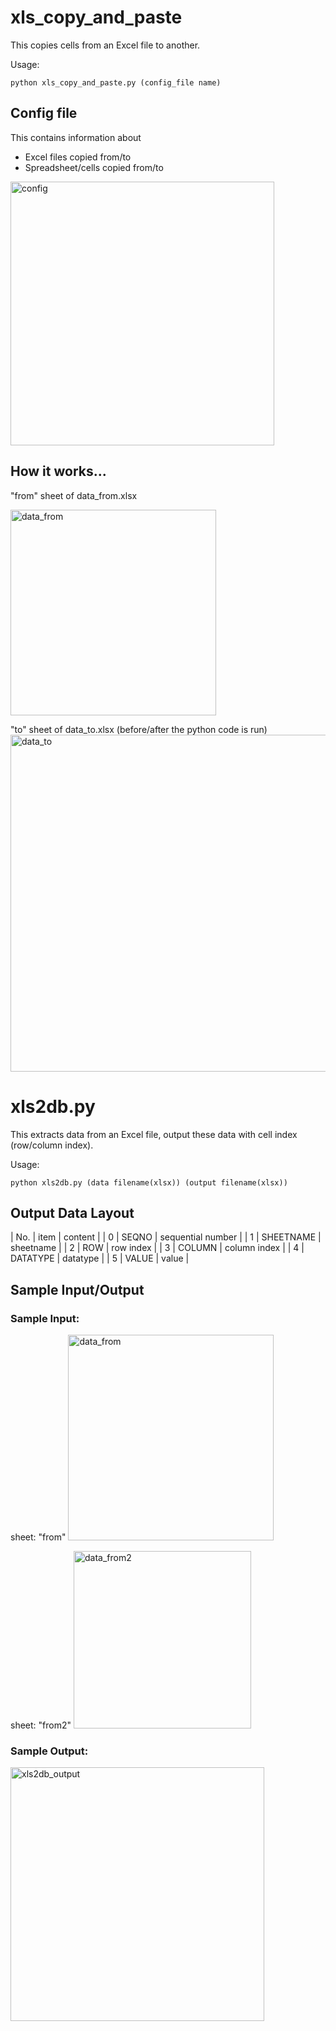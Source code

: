 # xls_copy_and_paste
This copies cells from an Excel file to another.

Usage:
```
python xls_copy_and_paste.py (config_file name)
```

## Config file
This contains information about
- Excel files copied from/to
- Spreadsheet/cells copied from/to

<img width="422" alt="config" src="https://user-images.githubusercontent.com/87534698/232361877-fb15aba1-570c-4c83-a2a4-87d943f388b5.png">

## How it works...
"from" sheet of data_from.xlsx

<img width="329" alt="data_from" src="https://user-images.githubusercontent.com/87534698/232361961-ed3ea744-1d89-4f2c-a87c-cba1febe40e6.png">

"to" sheet of data_to.xlsx (before/after the python code is run)
<img width="539" alt="data_to" src="https://user-images.githubusercontent.com/87534698/232361982-7ed81d09-571c-4ff3-af18-57bf76efa99d.png">

# xls2db.py
This extracts data from an Excel file, output these data with cell index (row/column index).

Usage:
```
python xls2db.py (data filename(xlsx)) (output filename(xlsx))
```

## Output Data Layout
 | No. | item | content |
 | 0 | SEQNO | sequential number |
 | 1 | SHEETNAME | sheetname |
 | 2 | ROW | row index |
 | 3 | COLUMN | column index |
 | 4 | DATATYPE | datatype |
 | 5 | VALUE | value |
 
## Sample Input/Output

### Sample Input: 

sheet: "from"
<img width="329" alt="data_from" src="https://user-images.githubusercontent.com/87534698/232361961-ed3ea744-1d89-4f2c-a87c-cba1febe40e6.png">

sheet: "from2"
<img width="284" alt="data_from2" src="https://user-images.githubusercontent.com/87534698/232391814-e63cfcb5-bf81-46f2-a684-e14c7f45dc5f.png">

### Sample Output:

<img width="406" alt="xls2db_output" src="https://user-images.githubusercontent.com/87534698/232391826-e1ffc4d5-58f3-43dd-b5c7-04f961bd0e7a.png">

